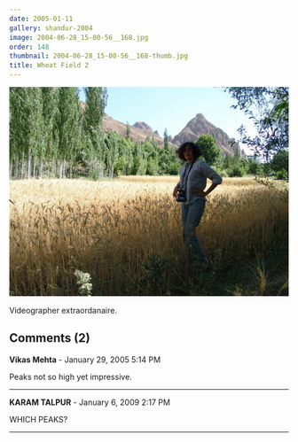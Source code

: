 ```yaml
---
date: 2005-01-11
gallery: shandur-2004
image: 2004-06-28_15-00-56__168.jpg
order: 148
thumbnail: 2004-06-28_15-00-56__168-thumb.jpg
title: Wheat Field 2
---
```


![Wheat Field 2](./2004-06-28_15-00-56__168.jpg)

Videographer extraordanaire.

<div id="comments">

## Comments (2)

**Vikas Mehta** - January 29, 2005  5:14 PM

Peaks not so high yet impressive.

---

**KARAM TALPUR** - January  6, 2009  2:17 PM

WHICH PEAKS?

---

</div>